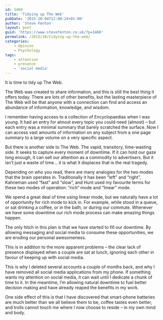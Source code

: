 ```yaml
---
id: 1468
title: 'Tidying up The Web'
pubDate: '2015-10-04T12:00:24+01:00'
author: 'Steve Fenton'
layout: post
guid: 'https://www.stevefenton.co.uk/?p=1468'
permalink: /2015/10/tidying-up-the-web/
categories:
    - Opinion
    - Psychology
tags:
    - attention
    - presence
    - 'social media'
---
```


It is time to tidy up The Web.

The Web was created to share information, and this is still the best thing it offers today. There are lots of other benefits, but the lasting masterpiece of The Web will be that anyone with a connection can find and access an abundance of information, knowledge, and wisdom.

I remember having access to a collection of Encyclopaedias when I was young. It had an entry for almost every topic you could need (almost) – but each entry was a minimal summary that barely scratched the surface. Now I can access vast amounts of information on any subject from a one page summary to a large volume on a very specific aspect.

But there is another side to The Web. The vapid, transitory, time-wasting side. It seeks to capture every moment of downtime. If it can hold our gaze long enough, it can sell our attention as a commodity to advertisers. But it isn’t just a waste of time… it is what it displaces that is the real tragedy.

Depending on who you read, there are many analogies for the two modes that the brain operates in. Traditionally it has been “left” and “right”, Kahneman used “fast” and “slow”, and Hunt used my favourite terms for these two modes of operation: “rich” mode and “linear” mode.

We spend a great deal of time using linear mode, but we naturally have a lot of opportunity for rich mode to kick in. For example, while stood in a queue, or sat drinking a coffee, or in the bath, or during our commute. Whenever we have some downtime our rich mode process can make amazing things happen.

The only hitch in this plan is that we have started to fill our downtime. By allowing messaging and social media to consume these opportunities, we are eroding our personal awesomeness.

This is in addition to the more apparent problems – the clear lack of presence displayed when a couple are sat at lunch, ignoring each other in favour of keeping up with social media.

This is why I deleted several accounts a couple of months back, and why I have removed all social media applications from my phone. If something wants my attention on social media, it can wait until I dedicate a chunk of time to it. In the meantime, I’m allowing natural downtime to fuel better decision making and have already reaped the benefits in my work.

One side effect of this is that I have discovered that smart-phone batteries are much better than we all believe them to be, coffee tastes even better, and trolls cannot touch me where I now choose to reside – in my own mind and body.